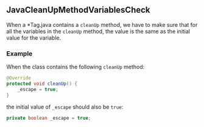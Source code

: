 ## JavaCleanUpMethodVariablesCheck

When a *Tag.java contains a `cleanUp` method, we have to make sure that for all
the variables in the `cleanUp` method, the value is the same as the initial
value for the variable.

### Example

When the class contains the following `cleanUp` method:

```java
@Override
protected void cleanUp() {
    _escape = true;
}
```

the initial value of `_escape` should also be `true`:

```java
private boolean _escape = true;
```